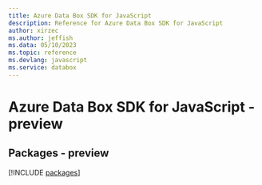 ```yaml
---
title: Azure Data Box SDK for JavaScript
description: Reference for Azure Data Box SDK for JavaScript
author: xirzec
ms.author: jeffish
ms.data: 05/10/2023
ms.topic: reference
ms.devlang: javascript
ms.service: databox
---
```

# Azure Data Box SDK for JavaScript - preview
## Packages - preview
[!INCLUDE [packages](data-box-index.md)]
